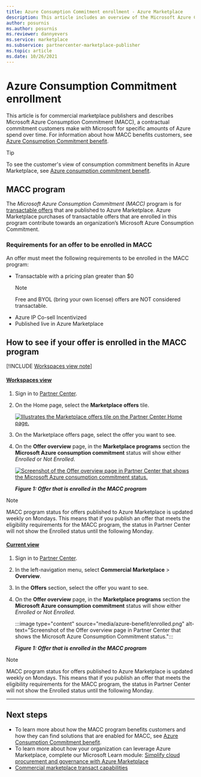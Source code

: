 ```yaml
---
title: Azure Consumption Commitment enrollment - Azure Marketplace
description: This article includes an overview of the Microsoft Azure Consumption Commitment (MACC) program, how to see if your offer is enrolled in the MACC program, and the requirements for MACC. 
author: posurnis 
ms.author: posurnis
ms.reviewer: dannyevers
ms.service: marketplace 
ms.subservice: partnercenter-marketplace-publisher
ms.topic: article
ms.date: 10/26/2021
---
```


# Azure Consumption Commitment enrollment

This article is for commercial marketplace publishers and describes Microsoft Azure Consumption Commitment (MACC), a contractual commitment customers make with Microsoft for specific amounts of Azure spend over time. For information about how MACC benefits customers, see [Azure Consumption Commitment benefit](/marketplace/azure-consumption-commitment-benefit).

> [!TIP]
> To see the customer's view of consumption commitment benefits in Azure Marketplace, see [Azure consumption commitment benefit](/marketplace/azure-consumption-commitment-benefit).

## MACC program

The _Microsoft Azure Consumption Commitment (MACC)_ program is for [transactable offers](marketplace-commercial-transaction-capabilities-and-considerations.md#transact-overview) that are published to Azure Marketplace. Azure Marketplace purchases of transactable offers that are enrolled in this program contribute towards an organization’s Microsoft Azure Consumption Commitment.

### Requirements for an offer to be enrolled in MACC

An offer must meet the following requirements to be enrolled in the MACC program:

- Transactable with a pricing plan greater than $0  
    > [!NOTE]
    > Free and BYOL (bring your own license) offers are NOT considered transactable.
- Azure IP Co-sell Incentivized
- Published live in Azure Marketplace

## How to see if your offer is enrolled in the MACC program

[!INCLUDE [Workspaces view note](./includes/preview-interface.md)]

#### [Workspaces view](#tab/workspaces-view)

1. Sign in to [Partner Center](https://partner.microsoft.com/dashboard/home).
1. On the Home page, select the **Marketplace offers** tile.

    [ ![Illustrates the Marketplace offers tile on the Partner Center Home page.](./media/workspaces/partner-center-home.png) ](./media/workspaces/partner-center-home.png#lightbox)

1. On the Marketplace offers page, select the offer you want to see.
1. On the **Offer overview** page, in the **Marketplace programs** section the **Microsoft Azure consumption commitment** status will show either _Enrolled_ or _Not Enrolled_.

    [ ![Screenshot of the Offer overview page in Partner Center that shows the Microsoft Azure consumption commitment status.](media/azure-benefit/enrolled-workspaces.png) ](media/azure-benefit/enrolled-workspaces.png#lightbox)

    ***Figure 1: Offer that is enrolled in the MACC program***

> [!NOTE]
> MACC program status for offers published to Azure Marketplace is updated weekly on Mondays. This means that if you publish an offer that meets the eligibility requirements for the MACC program, the status in Partner Center will not show the Enrolled status until the following Monday.

#### [Current view](#tab/current-view)

1. Sign in to [Partner Center](https://partner.microsoft.com/dashboard/home).
1. In the left-navigation menu, select **Commercial Marketplace** > **Overview**.
1. In the **Offers** section, select the offer you want to see.
1. On the **Offer overview** page, in the **Marketplace programs** section the **Microsoft Azure consumption commitment** status will show either _Enrolled_ or _Not Enrolled_.

    :::image type="content" source="media/azure-benefit/enrolled.png" alt-text="Screenshot of the Offer overview page in Partner Center that shows the Microsoft Azure Consumption Commitment status.":::

    ***Figure 1: Offer that is enrolled in the MACC program***

> [!NOTE]
> MACC program status for offers published to Azure Marketplace is updated weekly on Mondays. This means that if you publish an offer that meets the eligibility requirements for the MACC program, the status in Partner Center will not show the Enrolled status until the following Monday.

---

## Next steps

- To learn more about how the MACC program benefits customers and how they can find solutions that are enabled for MACC, see [Azure Consumption Commitment benefit](/marketplace/azure-consumption-commitment-benefit).
- To learn more about how your organization can leverage Azure Marketplace, complete our Microsoft Learn module: [Simplify cloud procurement and governance with Azure Marketplace](/learn/modules/simplify-cloud-procurement-governance-azure-marketplace/)
- [Commercial marketplace transact capabilities](marketplace-commercial-transaction-capabilities-and-considerations.md#transact-publishing-option)
